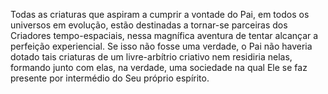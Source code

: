 ﻿Todas as criaturas que aspiram a cumprir a vontade do Pai, em todos os universos em evolução, estão destinadas a tornar-se parceiras dos Criadores tempo-espaciais, nessa magnífica aventura de tentar alcançar a perfeição experiencial. Se isso não fosse uma verdade, o Pai não haveria dotado tais criaturas de um livre-arbítrio criativo nem residiria nelas, formando junto com elas, na verdade, uma sociedade na qual Ele se faz presente por intermédio do Seu próprio espírito.
